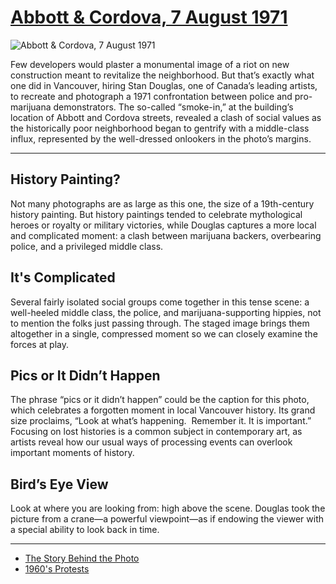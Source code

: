 # [Abbott &amp; Cordova, 7 August 1971](http://artsmia.github.io/griot/#/o/115352)
![Abbott &amp; Cordova, 7 August 1971](http://api.artsmia.org/images/115352/large.jpg)

Few developers would plaster a monumental image of a riot on new construction meant to revitalize the neighborhood. But that’s exactly what one did in Vancouver, hiring Stan Douglas, one of Canada’s leading artists, to recreate and photograph a 1971 confrontation between police and pro-marijuana demonstrators. The so-called “smoke-in,” at the building’s location of Abbott and Cordova streets, revealed a clash of social values as the historically poor neighborhood began to gentrify with a middle-class influx, represented by the well-dressed onlookers in the photo’s margins. 

---

## History Painting?

Not many photographs are as large as this one, the size of a 19th-century history painting. But history paintings tended to celebrate mythological heroes or royalty or military victories, while Douglas captures a more local and complicated moment: a clash between marijuana backers, overbearing police, and a privileged middle class.

## It's Complicated

Several fairly isolated social groups come together in this tense scene: a well-heeled middle class, the police, and marijuana-supporting hippies, not to mention the folks just passing through. The staged image brings them altogether in a single, compressed moment so we can closely examine the forces at play.

## Pics or It Didn’t Happen

The phrase “pics or it didn’t happen” could be the caption for this photo, which celebrates a forgotten moment in local Vancouver history. Its grand size proclaims, “Look at what’s happening.  Remember it. It is important.”   Focusing on lost histories is a common subject in contemporary art, as artists reveal how our usual ways of processing events can overlook important moments of history.

## Bird’s Eye View

Look at where you are looking from: high above the scene. Douglas took the picture from a crane—a powerful viewpoint—as if endowing the viewer with a special ability to look back in time.

---

* [The Story Behind the Photo](../stories/the-story-behind-the-photo.md)
* [1960's Protests](../stories/1960-s-protests.md)
